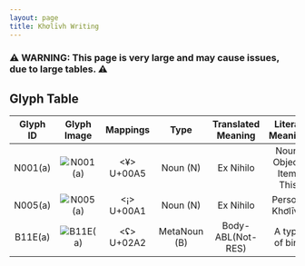 ```yaml
---
layout: page
title: Khơlīvh Writing
---
```


### ⚠️ WARNING: This page is very large and may cause issues, due to large tables. ⚠️ 

## Glyph Table

| Glyph ID | Glyph Image | Mappings   | Type         | Translated Meaning | Literal Meaning          | Orthography | Pronunciation | Radicals                           | Variants | Rarity |
| :------: | :---------: | :--------: | :----------: | :----------------: | :----------------------: | :---------: | :-----------: | :--------------------------------: | :------: | :----: |
| N001(a)  | ![N001(a)]  | <¥> U+00A5 | Noun (N)     | Ex Nihilo          | Noun, Object, Item, This | Mgoma       | [mgɔ.mә]      | Ex Nihilo                          | None     | 60     |
| N005(a)  | ![N005(a)]  | <¡> U+00A1 | Noun (N)     | Ex Nihilo          | Person, Khơlīvh          | Ngao        | [ŋao]         | Ex Nihilo                          | None     | 50     |
| B11E(a)  | ![B11E(a)]  | <ʢ> U+02A2 | MetaNoun (B) | Body-ABL(Not-RES)  | A type of bird           | Stēikhnɯ    | [steːix.nɯ]   | N002(a), I001(a), K0012(a)+N010(b) | (p)      | 8      |


[N001(a)]: https://sidlangs.com/raw/KHO/N001(a).svg
[N005(a)]: https://sidlangs.com/raw/KHO/N005(a).svg
[B11E(a)]: https://sidlangs.com/raw/KHO/B11E(a).svg
